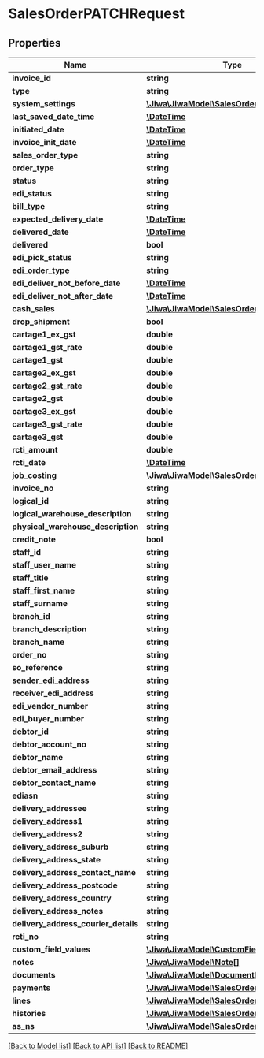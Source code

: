 # SalesOrderPATCHRequest

## Properties
Name | Type | Description | Notes
------------ | ------------- | ------------- | -------------
**invoice_id** | **string** |  | [optional] 
**type** | **string** |  | [optional] 
**system_settings** | [**\Jiwa\JiwaModel\SalesOrderSystemSettings**](SalesOrderSystemSettings.md) |  | [optional] 
**last_saved_date_time** | [**\DateTime**](\DateTime.md) |  | [optional] 
**initiated_date** | [**\DateTime**](\DateTime.md) |  | [optional] 
**invoice_init_date** | [**\DateTime**](\DateTime.md) |  | [optional] 
**sales_order_type** | **string** |  | [optional] 
**order_type** | **string** |  | [optional] 
**status** | **string** |  | [optional] 
**edi_status** | **string** |  | [optional] 
**bill_type** | **string** |  | [optional] 
**expected_delivery_date** | [**\DateTime**](\DateTime.md) |  | [optional] 
**delivered_date** | [**\DateTime**](\DateTime.md) |  | [optional] 
**delivered** | **bool** |  | [optional] 
**edi_pick_status** | **string** |  | [optional] 
**edi_order_type** | **string** |  | [optional] 
**edi_deliver_not_before_date** | [**\DateTime**](\DateTime.md) |  | [optional] 
**edi_deliver_not_after_date** | [**\DateTime**](\DateTime.md) |  | [optional] 
**cash_sales** | [**\Jiwa\JiwaModel\SalesOrderCashSales**](SalesOrderCashSales.md) |  | [optional] 
**drop_shipment** | **bool** |  | [optional] 
**cartage1_ex_gst** | **double** |  | [optional] 
**cartage1_gst_rate** | **double** |  | [optional] 
**cartage1_gst** | **double** |  | [optional] 
**cartage2_ex_gst** | **double** |  | [optional] 
**cartage2_gst_rate** | **double** |  | [optional] 
**cartage2_gst** | **double** |  | [optional] 
**cartage3_ex_gst** | **double** |  | [optional] 
**cartage3_gst_rate** | **double** |  | [optional] 
**cartage3_gst** | **double** |  | [optional] 
**rcti_amount** | **double** |  | [optional] 
**rcti_date** | [**\DateTime**](\DateTime.md) |  | [optional] 
**job_costing** | [**\Jiwa\JiwaModel\SalesOrderJobCosting**](SalesOrderJobCosting.md) |  | [optional] 
**invoice_no** | **string** |  | [optional] 
**logical_id** | **string** |  | [optional] 
**logical_warehouse_description** | **string** |  | [optional] 
**physical_warehouse_description** | **string** |  | [optional] 
**credit_note** | **bool** |  | [optional] 
**staff_id** | **string** |  | [optional] 
**staff_user_name** | **string** |  | [optional] 
**staff_title** | **string** |  | [optional] 
**staff_first_name** | **string** |  | [optional] 
**staff_surname** | **string** |  | [optional] 
**branch_id** | **string** |  | [optional] 
**branch_description** | **string** |  | [optional] 
**branch_name** | **string** |  | [optional] 
**order_no** | **string** |  | [optional] 
**so_reference** | **string** |  | [optional] 
**sender_edi_address** | **string** |  | [optional] 
**receiver_edi_address** | **string** |  | [optional] 
**edi_vendor_number** | **string** |  | [optional] 
**edi_buyer_number** | **string** |  | [optional] 
**debtor_id** | **string** |  | [optional] 
**debtor_account_no** | **string** |  | [optional] 
**debtor_name** | **string** |  | [optional] 
**debtor_email_address** | **string** |  | [optional] 
**debtor_contact_name** | **string** |  | [optional] 
**ediasn** | **string** |  | [optional] 
**delivery_addressee** | **string** |  | [optional] 
**delivery_address1** | **string** |  | [optional] 
**delivery_address2** | **string** |  | [optional] 
**delivery_address_suburb** | **string** |  | [optional] 
**delivery_address_state** | **string** |  | [optional] 
**delivery_address_contact_name** | **string** |  | [optional] 
**delivery_address_postcode** | **string** |  | [optional] 
**delivery_address_country** | **string** |  | [optional] 
**delivery_address_notes** | **string** |  | [optional] 
**delivery_address_courier_details** | **string** |  | [optional] 
**rcti_no** | **string** |  | [optional] 
**custom_field_values** | [**\Jiwa\JiwaModel\CustomFieldValue[]**](CustomFieldValue.md) |  | [optional] 
**notes** | [**\Jiwa\JiwaModel\Note[]**](Note.md) |  | [optional] 
**documents** | [**\Jiwa\JiwaModel\Document[]**](Document.md) |  | [optional] 
**payments** | [**\Jiwa\JiwaModel\SalesOrderPayment[]**](SalesOrderPayment.md) |  | [optional] 
**lines** | [**\Jiwa\JiwaModel\SalesOrderLine[]**](SalesOrderLine.md) |  | [optional] 
**histories** | [**\Jiwa\JiwaModel\SalesOrderHistory[]**](SalesOrderHistory.md) |  | [optional] 
**as_ns** | [**\Jiwa\JiwaModel\SalesOrderASN[]**](SalesOrderASN.md) |  | [optional] 

[[Back to Model list]](../README.md#documentation-for-models) [[Back to API list]](../README.md#documentation-for-api-endpoints) [[Back to README]](../README.md)


